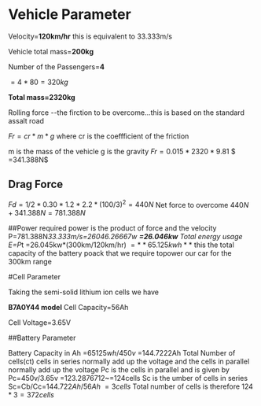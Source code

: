 # Vehicle Parameter

  Velocity=**120km/hr**
  this is equivalent to 33.333m/s
  
Vehicle total mass=**200kg**

Number of the Passengers=**4**

$=4*80=320kg$

**Total mass=2320kg**

Rolling force --the firction to be overcome...this is based on the standard assalt road

$Fr=cr*m*g$
where cr is the coeffficient of the friction

m is the mass of the vehicle
g is the gravity
$Fr=0.015*2320*9.81$
 $ =341.388N$
## Drag Force

$Fd =1/2*0.30*1.2*2.2*(100/3)^2=440N$
Net force to overcome
$440N+341.388N=781.388N$

##Power required
power is the product of force and the velocity
P=781.388N*33.333m/s=26046.26667w
**=26.046kw**
Total energy usage
E=P*t
 =26.045kw*(300km/120km/hr)
 $=**65.125kwh**$
this the total capacity of the battery poack that we require topower our car for the 300km range

#Cell Parameter

Taking the semi-solid lithium ion cells we have

**B7A0Y44 model**
Cell Capacity=56Ah

Cell Voltage=3.65V

##Battery Parameter

Battery Capacity in Ah
=$65125wh/450v$
=144.7222Ah
Total Number of cells(ct)
cells in series normally add up the voltage and the cells in parallel normally add up the voltage
Pc is the cells in parallel and is given by
Pc=450v/3.65v
   =123.2876712~=124cells
Sc is the umber of cells in series
Sc=Cb/Cc=$144.722Ah/56Ah~=3 cells$
Total number of cells is therefore
$124*3=372cells$
